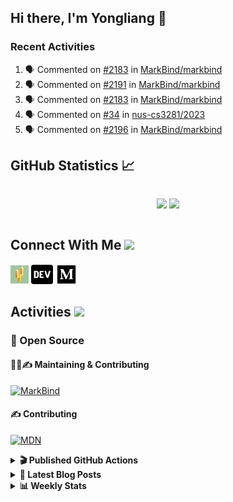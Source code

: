 ## Hi there, I'm Yongliang 👋

### Recent Activities

<!--START_SECTION:activity-->
1. 🗣 Commented on [#2183](https://github.com/MarkBind/markbind/issues/2183) in [MarkBind/markbind](https://github.com/MarkBind/markbind)
2. 🗣 Commented on [#2191](https://github.com/MarkBind/markbind/issues/2191) in [MarkBind/markbind](https://github.com/MarkBind/markbind)
3. 🗣 Commented on [#2183](https://github.com/MarkBind/markbind/issues/2183) in [MarkBind/markbind](https://github.com/MarkBind/markbind)
4. 🗣 Commented on [#34](https://github.com/nus-cs3281/2023/issues/34) in [nus-cs3281/2023](https://github.com/nus-cs3281/2023)
5. 🗣 Commented on [#2196](https://github.com/MarkBind/markbind/issues/2196) in [MarkBind/markbind](https://github.com/MarkBind/markbind)
<!--END_SECTION:activity-->

## GitHub Statistics :chart_with_upwards_trend:
<div align="center">
<div style="display: flex; align-items: center; justify-content: center;">

[![](https://github-readme-stats-tlylt.vercel.app/api?username=tlylt&show_icons=true&theme=tokyonight&hide_border=true&locale=en)](https://github.com/tlylt)
[![](https://github-readme-streak-stats.herokuapp.com/?user=tlylt&theme=tokyonight&hide_border=true)](https://github.com/tlylt)
</div>
</div>

## Connect With Me <img src="https://media.giphy.com/media/2wh5K5yE3ulp3xgYcG/giphy-downsized.gif" width="30">

<a href="https://www.yongliangliu.com/" target="_blank"><img align="center" src="static/site-icon.png" alt="yongliangliu.com" height="29" width="29" /></a>
<a href="https://dev.to/tlylt" target="_blank"><img align="center" src="static/dev-badge.svg" alt="dev.to/tlylt" height="35" width="35" /></a>
<a href="https://tlylt.medium.com" target="_blank"><img align="center" src="static/medium.png" alt="tlylt.medium.com" height="35" width="35" /></a>

## Activities <img src="https://media.giphy.com/media/WUlplcMpOCEmTGBtBW/giphy.gif" width="30">

### 🔭 Open Source

#### 👷‍♂️✍️ Maintaining & Contributing
[![MarkBind](https://github-readme-stats-tlylt.vercel.app/api/pin/?username=markbind&repo=markbind)](https://github.com/MarkBind/markbind)

#### ✍️ Contributing
[![MDN](https://github-readme-stats-tlylt.vercel.app/api/pin/?username=mdn&repo=content)](https://github.com/mdn/content)

<details>
<summary> <b>🎬 Published GitHub Actions </b> </summary>

[![install-graphviz](https://github-readme-stats-tlylt.vercel.app/api/pin/?username=tlylt&repo=install-graphviz)](https://github.com/tlylt/install-graphviz)

[![reposense-action](https://github-readme-stats-tlylt.vercel.app/api/pin/?username=tlylt&repo=reposense-action)](https://github.com/tlylt/reposense-action)

[![markbin-action](https://github-readme-stats-tlylt.vercel.app/api/pin/?username=markbind&repo=markbind-action)](https://github.com/MarkBind/markbind-action)

</details>

<details>
<summary> <b>📕 Latest Blog Posts</b> </summary>

<!-- BLOG-POST-LIST:START -->
- [Deploy a ChatGPT API Server in no time](https://www.yongliangliu.com/blog/chatgpt-nextjs-server/)
- [Creating a regex-based Markdown parser in TypeScript](https://www.yongliangliu.com/blog/rmark/)
- [Create VSCode Snippets for Markdown Blog Workflows](https://www.yongliangliu.com/blog/vscode-snippets/)
- [Brag Doc 2023](https://www.yongliangliu.com/blog/brag-doc-2023/)
- [My Journey into Open Source](https://www.yongliangliu.com/blog/my-journey-into-open-source/)
<!-- BLOG-POST-LIST:END -->

</details>

<details>
<summary> <b>📊 Weekly Stats</b> </summary>

<!--START_SECTION:waka-->
![Code Time](http://img.shields.io/badge/Code%20Time-888%20hrs%206%20mins-blue)

**🐱 My GitHub Data** 

> 📦 607.9 kB Used in GitHub's Storage 
 > 
> 🏆 829 Contributions in the Year 2023
 > 
> 🚫 Not Opted to Hire
 > 
> 📜 168 Public Repositories 
 > 
> 🔑 31 Private Repositories 
 > 
**I'm an Early 🐤** 

```text
🌞 Morning                3753 commits        ███████░░░░░░░░░░░░░░░░░░   29.73 % 
🌆 Daytime                3319 commits        ███████░░░░░░░░░░░░░░░░░░   26.29 % 
🌃 Evening                4686 commits        █████████░░░░░░░░░░░░░░░░   37.12 % 
🌙 Night                  867 commits         ██░░░░░░░░░░░░░░░░░░░░░░░   06.87 % 
```
📅 **I'm Most Productive on Wednesday** 

```text
Monday                   1645 commits        ███░░░░░░░░░░░░░░░░░░░░░░   13.03 % 
Tuesday                  1924 commits        ████░░░░░░░░░░░░░░░░░░░░░   15.24 % 
Wednesday                2110 commits        ████░░░░░░░░░░░░░░░░░░░░░   16.71 % 
Thursday                 1628 commits        ███░░░░░░░░░░░░░░░░░░░░░░   12.90 % 
Friday                   1644 commits        ███░░░░░░░░░░░░░░░░░░░░░░   13.02 % 
Saturday                 1860 commits        ████░░░░░░░░░░░░░░░░░░░░░   14.73 % 
Sunday                   1814 commits        ████░░░░░░░░░░░░░░░░░░░░░   14.37 % 
```


📊 **This Week I Spent My Time On** 

```text
🕑︎ Time Zone: Asia/Singapore

💬 Programming Languages: 
Markdown                 5 hrs 15 mins       ████████░░░░░░░░░░░░░░░░░   33.46 % 
TypeScript               3 hrs 44 mins       ██████░░░░░░░░░░░░░░░░░░░   23.84 % 
C#                       3 hrs 15 mins       █████░░░░░░░░░░░░░░░░░░░░   20.68 % 
YAML                     57 mins             ██░░░░░░░░░░░░░░░░░░░░░░░   06.11 % 
JSON                     46 mins             █░░░░░░░░░░░░░░░░░░░░░░░░   04.94 % 
```


 Last Updated on 26/03/2023 00:51:44 UTC
<!--END_SECTION:waka-->

</details>
